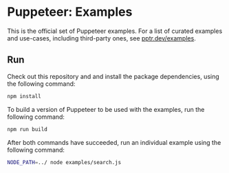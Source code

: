 # Puppeteer: Examples

This is the official set of Puppeteer examples. For a list of curated examples and use-cases,
including third-party ones, see [pptr.dev/examples](https://pptr.dev/examples).

## Run

Check out this repository and and install the package dependencies, using the following command:

```bash
npm install
```

To build a version of Puppeteer to be used with the examples, run the following command:

```bash
npm run build
```

After both commands have succeeded, run an individual example using the following command:

```bash
NODE_PATH=../ node examples/search.js
```
